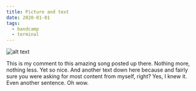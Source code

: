 ```yaml
---
title: Picture and text
date: 2020-01-01
tags:
  - bandcamp
  - terminal
---
```


![alt text](</images/posts/240522_picture and text/240522_picture and text.webp>)

This is my comment to this amazing song posted up there. Nothing more, nothing less. Yet so nice.
And another text down here because and fairly sure you were asking for most content from myself, right?
Yes, I knew it. Even another sentence.
Oh wow.